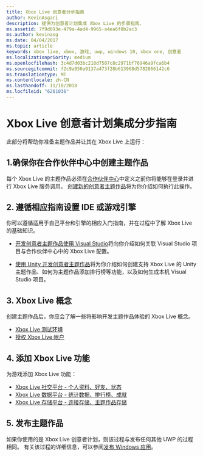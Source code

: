 ```yaml
---
title: Xbox Live 创意者分步指南
author: KevinAsgari
description: 提供为创意者计划集成 Xbox Live 的步骤指南。
ms.assetid: 7f9d093e-479a-4ad4-9965-a4ea6f0b2ac3
ms.author: kevinasg
ms.date: 04/04/2017
ms.topic: article
keywords: xbox live, xbox, 游戏, uwp, windows 10, xbox one, 创意者
ms.localizationpriority: medium
ms.openlocfilehash: 3c4d7d03bc218d7507c8c2971bf76946a9fca6b4
ms.sourcegitcommit: f2c9a050a9137a473f28b613968d5782866142c6
ms.translationtype: MT
ms.contentlocale: zh-CN
ms.lasthandoff: 11/10/2018
ms.locfileid: "6261036"
---
```

# <a name="step-by-step-guide-to-integrate-xbox-live-creators-program"></a>Xbox Live 创意者计划集成分步指南

此部分将帮助你准备主题作品并让其在 Xbox Live 上运行：

## <a name="1-ensure-you-have-a-title-created-in-partner-center"></a>1.确保你在合作伙伴中心中创建主题作品
每个 Xbox Live 的主题作品必须在[合作伙伴中心](https://partner.microsoft.com/dashboard)中定义之前你将能够在登录并进行 Xbox Live 服务调用。  [创建新的创意者主题作品](create-and-test-a-new-creators-title.md)将为你介绍如何执行此操作。

## <a name="2-follow-the-appropriate-guide-to-setup-your-ide-or-game-engine"></a>2. 遵循相应指南设置 IDE 或游戏引擎
你可以遵循适用于自己平台和引擎的相应入门指南，并在过程中了解 Xbox Live 的基础知识。

* [开发创意者主题作品使用 Visual Studio](develop-creators-title-with-visual-studio.md)将向你介绍如何关联 Visual Studio 项目与合作伙伴中心中的 Xbox Live 配置。

* [使用 Unity 开发创意者主题作品](develop-creators-title-with-unity.md)将为你介绍如何创建支持 Xbox Live 的 Unity 主题作品、如何为主题作品添加排行榜等功能，以及如何生成本机 Visual Studio 项目。

## <a name="3-xbox-live-concepts"></a>3. Xbox Live 概念
创建主题作品后，你应会了解一些将影响开发主题作品体验的 Xbox Live 概念。

- [Xbox Live 测试环境](../xbox-live-sandboxes.md)
- [授权 Xbox Live 帐户](authorize-xbox-live-accounts.md)

## <a name="4-add-xbox-live-features"></a>4. 添加 Xbox Live 功能

为游戏添加 Xbox Live 功能：

- [Xbox Live 社交平台 - 个人资料、好友、状态](../social-platform/social-platform.md)
- [Xbox Live 数据平台 - 统计数据、排行榜、成就](../data-platform/data-platform.md)
- [Xbox Live 存储平台 - 连接存储、主题作品存储](../storage-platform/storage-platform.md)

## <a name="5-release-your-title"></a>5. 发布主题作品

如果你使用的是 Xbox Live 创意者计划，则该过程与发布任何其他 UWP 的过程相同。  有关该过程的详细信息，可以参阅[发布 Windows 应用](https://developer.microsoft.com/en-us/store/publish-apps)。
